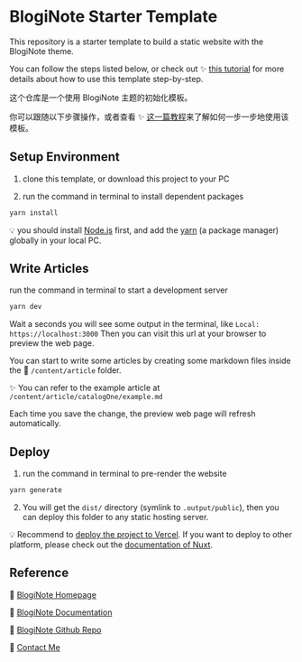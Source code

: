 # BlogiNote Starter Template
This repository is a starter template to build a static website with the BlogiNote theme.

You can follow the steps listed below, or check out :sparkles: [this tutorial](https://bloginote-documentation.vercel.app/article/tutorial/get-start) for more details about how to use this template step-by-step.

这个仓库是一个使用 BlogiNote 主题的初始化模板。

你可以跟随以下步骤操作，或者查看 :sparkles: [这一篇教程](https://bloginote-documentation.vercel.app/article/tutorial/get-start-cn)来了解如何一步一步地使用该模板。

## Setup Environment

1. clone this template, or download this project to your PC

2. run the command in terminal to install dependent packages

  ```bash
  yarn install
  ```

:bulb: you should install [Node.js](https://nodejs.org/) first, and add the [yarn](https://yarnpkg.com/) (a package manager) globally in your local PC.

## Write Articles

run the command in terminal to start a development server

```bash
yarn dev
```

Wait a seconds you will see some output in the terminal, like `Local: https://localhost:3000` Then you can visit this url at your browser to preview the web page.

You can start to write some articles by creating some markdown files inside the :file_folder: `/content/article` folder.

:sparkles: You can refer to the example article at `/content/article/catalogOne/example.md`

Each time you save the change, the preview web page will refresh automatically.

## Deploy

1. run the command in terminal to pre-render the website

  ```bash
  yarn generate
  ```

2. You will get the `dist/` directory (symlink to `.output/public`), then you can deploy this folder to any static hosting server.

:bulb: Recommend to [deploy the project to Vercel](https://bloginote-documentation.vercel.app/article/tutorial/get-start#deploy-to-vercel). If you want to deploy to other platform, please check out the [documentation of Nuxt](https://nuxt.com/docs/getting-started/deployment#static-hosting).

## Reference

:link: [BlogiNote Homepage](https://bloginote.benbinbin.com/)

:link: [BlogiNote Documentation](https://bloginote-documentation.vercel.app/)

:link: [BlogiNote Github Repo](https://github.com/Benbinbin/BlogiNote)

:link: [Contact Me](mailto:benthomsonbin@gmail.com)